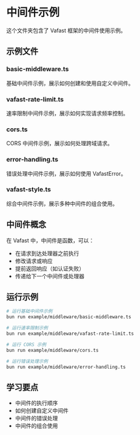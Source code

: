 # 中间件示例

这个文件夹包含了 Vafast 框架的中间件使用示例。

## 示例文件

### basic-middleware.ts
基础中间件示例，展示如何创建和使用自定义中间件。

### vafast-rate-limit.ts
速率限制中间件示例，展示如何实现请求频率控制。

### cors.ts
CORS 中间件示例，展示如何处理跨域请求。

### error-handling.ts
错误处理中间件示例，展示如何使用 VafastError。

### vafast-style.ts
综合中间件示例，展示多种中间件的组合使用。

## 中间件概念

在 Vafast 中，中间件是函数，可以：
- 在请求到达处理器之前执行
- 修改请求或响应
- 提前返回响应（如认证失败）
- 传递给下一个中间件或处理器

## 运行示例

```bash
# 运行基础中间件示例
bun run example/middleware/basic-middleware.ts

# 运行速率限制示例
bun run example/middleware/vafast-rate-limit.ts

# 运行 CORS 示例
bun run example/middleware/cors.ts

# 运行错误处理示例
bun run example/middleware/error-handling.ts
```

## 学习要点

- 中间件的执行顺序
- 如何创建自定义中间件
- 中间件的错误处理
- 中间件的组合使用

